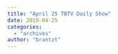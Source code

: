```yaml
---
title: "April 25 TBTV Daily Show"
date: 2019-04-25
categories: 
  - "archives"
author: "brantzt"
---
```



